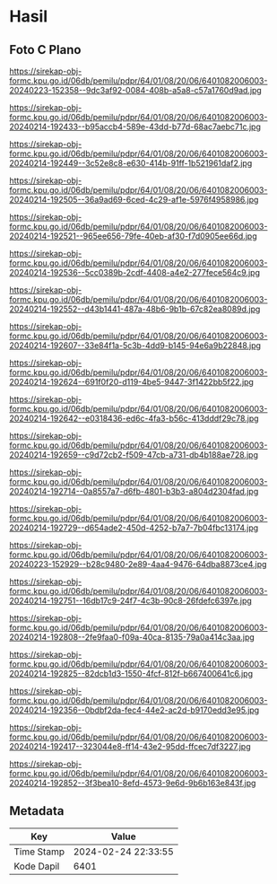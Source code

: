 # Hasil

## Foto C Plano

https://sirekap-obj-formc.kpu.go.id/06db/pemilu/pdpr/64/01/08/20/06/6401082006003-20240223-152358--9dc3af92-0084-408b-a5a8-c57a1760d9ad.jpg

https://sirekap-obj-formc.kpu.go.id/06db/pemilu/pdpr/64/01/08/20/06/6401082006003-20240214-192433--b95accb4-589e-43dd-b77d-68ac7aebc71c.jpg

https://sirekap-obj-formc.kpu.go.id/06db/pemilu/pdpr/64/01/08/20/06/6401082006003-20240214-192449--3c52e8c8-e630-414b-91ff-1b521961daf2.jpg

https://sirekap-obj-formc.kpu.go.id/06db/pemilu/pdpr/64/01/08/20/06/6401082006003-20240214-192505--36a9ad69-6ced-4c29-af1e-5976f4958986.jpg

https://sirekap-obj-formc.kpu.go.id/06db/pemilu/pdpr/64/01/08/20/06/6401082006003-20240214-192521--965ee656-79fe-40eb-af30-f7d0905ee66d.jpg

https://sirekap-obj-formc.kpu.go.id/06db/pemilu/pdpr/64/01/08/20/06/6401082006003-20240214-192536--5cc0389b-2cdf-4408-a4e2-277fece564c9.jpg

https://sirekap-obj-formc.kpu.go.id/06db/pemilu/pdpr/64/01/08/20/06/6401082006003-20240214-192552--d43b1441-487a-48b6-9b1b-67c82ea8089d.jpg

https://sirekap-obj-formc.kpu.go.id/06db/pemilu/pdpr/64/01/08/20/06/6401082006003-20240214-192607--33e84f1a-5c3b-4dd9-b145-94e6a9b22848.jpg

https://sirekap-obj-formc.kpu.go.id/06db/pemilu/pdpr/64/01/08/20/06/6401082006003-20240214-192624--691f0f20-d119-4be5-9447-3f1422bb5f22.jpg

https://sirekap-obj-formc.kpu.go.id/06db/pemilu/pdpr/64/01/08/20/06/6401082006003-20240214-192642--e0318436-ed6c-4fa3-b56c-413dddf29c78.jpg

https://sirekap-obj-formc.kpu.go.id/06db/pemilu/pdpr/64/01/08/20/06/6401082006003-20240214-192659--c9d72cb2-f509-47cb-a731-db4b188ae728.jpg

https://sirekap-obj-formc.kpu.go.id/06db/pemilu/pdpr/64/01/08/20/06/6401082006003-20240214-192714--0a8557a7-d6fb-4801-b3b3-a804d2304fad.jpg

https://sirekap-obj-formc.kpu.go.id/06db/pemilu/pdpr/64/01/08/20/06/6401082006003-20240214-192729--d654ade2-450d-4252-b7a7-7b04fbc13174.jpg

https://sirekap-obj-formc.kpu.go.id/06db/pemilu/pdpr/64/01/08/20/06/6401082006003-20240223-152929--b28c9480-2e89-4aa4-9476-64dba8873ce4.jpg

https://sirekap-obj-formc.kpu.go.id/06db/pemilu/pdpr/64/01/08/20/06/6401082006003-20240214-192751--16db17c9-24f7-4c3b-90c8-26fdefc6397e.jpg

https://sirekap-obj-formc.kpu.go.id/06db/pemilu/pdpr/64/01/08/20/06/6401082006003-20240214-192808--2fe9faa0-f09a-40ca-8135-79a0a414c3aa.jpg

https://sirekap-obj-formc.kpu.go.id/06db/pemilu/pdpr/64/01/08/20/06/6401082006003-20240214-192825--82dcb1d3-1550-4fcf-812f-b667400641c6.jpg

https://sirekap-obj-formc.kpu.go.id/06db/pemilu/pdpr/64/01/08/20/06/6401082006003-20240214-192356--0bdbf2da-fec4-44e2-ac2d-b9170edd3e95.jpg

https://sirekap-obj-formc.kpu.go.id/06db/pemilu/pdpr/64/01/08/20/06/6401082006003-20240214-192417--323044e8-ff14-43e2-95dd-ffcec7df3227.jpg

https://sirekap-obj-formc.kpu.go.id/06db/pemilu/pdpr/64/01/08/20/06/6401082006003-20240214-192852--3f3bea10-8efd-4573-9e6d-9b6b163e843f.jpg


## Metadata

| Key        | Value               |
| ---------- | ------------------- |
| Time Stamp | 2024-02-24 22:33:55 |
| Kode Dapil | 6401                |



